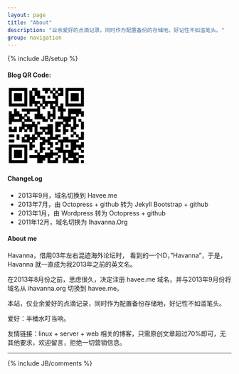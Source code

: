 ```yaml
---
layout: page
title: "About"
description: "业余爱好的点滴记录，同时作为配置备份的存储地，好记性不如滥笔头。"
group: navigation
---
```

{% include JB/setup %}

#### Blog QR Code:

![Blog QR Code](/assets/images/url.png "Blog QR Code")

#### ChangeLog

- 2013年9月，域名切换到 Havee.me
- 2013年7月，由 Octopress + github 转为 Jekyll Bootstrap + github
- 2013年1月，由 Wordpress 转为 Octopress + github
- 2011年12月，域名切换为 Ihavanna.Org

#### About me

Havanna，借用03年左右混迹海外论坛时， 看到的一个ID，”Havanna”，于是，Havanna 就一直成为我2013年之前的英文名。

在2013年8月份之前，思虑很久，决定注册 havee.me 域名，并与2013年9月份将域名从 ihavanna.org 切换到 havee.me。

本站，仅业余爱好的点滴记录，同时作为配置备份存储地，好记性不如滥笔头。

爱好：半桶水叮当响。

友情链接：linux + server + web 相关的博客，只需原创文章超过70%即可，无其他要求，欢迎留言，拒绝一切营销信息。

<hr>
{% include JB/comments %}
